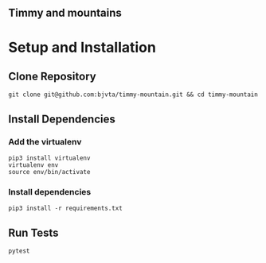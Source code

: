 ## Timmy and mountains

# Setup and Installation



## Clone Repository
```
git clone git@github.com:bjvta/timmy-mountain.git && cd timmy-mountain
```


## Install Dependencies
### Add the virtualenv 

```
pip3 install virtualenv
virtualenv env
source env/bin/activate
```

### Install dependencies

```
pip3 install -r requirements.txt
```

## Run Tests
```
pytest
```

